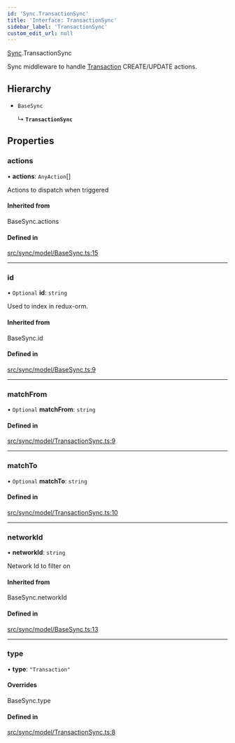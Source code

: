 ```yaml
---
id: 'Sync.TransactionSync'
title: 'Interface: TransactionSync'
sidebar_label: 'TransactionSync'
custom_edit_url: null
---
```


[Sync](../namespaces/Sync.md).TransactionSync

Sync middleware to handle [Transaction](./Transaction.Transaction-1) CREATE/UPDATE actions.

## Hierarchy

-   `BaseSync`

    ↳ **`TransactionSync`**

## Properties

### actions

• **actions**: `AnyAction`[]

Actions to dispatch when triggered

#### Inherited from

BaseSync.actions

#### Defined in

[src/sync/model/BaseSync.ts:15](https://github.com/leovigna/web3-redux/blob/bca52d1/src/sync/model/BaseSync.ts#L15)

---

### id

• `Optional` **id**: `string`

Used to index in redux-orm.

#### Inherited from

BaseSync.id

#### Defined in

[src/sync/model/BaseSync.ts:9](https://github.com/leovigna/web3-redux/blob/bca52d1/src/sync/model/BaseSync.ts#L9)

---

### matchFrom

• `Optional` **matchFrom**: `string`

#### Defined in

[src/sync/model/TransactionSync.ts:9](https://github.com/leovigna/web3-redux/blob/bca52d1/src/sync/model/TransactionSync.ts#L9)

---

### matchTo

• `Optional` **matchTo**: `string`

#### Defined in

[src/sync/model/TransactionSync.ts:10](https://github.com/leovigna/web3-redux/blob/bca52d1/src/sync/model/TransactionSync.ts#L10)

---

### networkId

• **networkId**: `string`

Network Id to filter on

#### Inherited from

BaseSync.networkId

#### Defined in

[src/sync/model/BaseSync.ts:13](https://github.com/leovigna/web3-redux/blob/bca52d1/src/sync/model/BaseSync.ts#L13)

---

### type

• **type**: `"Transaction"`

#### Overrides

BaseSync.type

#### Defined in

[src/sync/model/TransactionSync.ts:8](https://github.com/leovigna/web3-redux/blob/bca52d1/src/sync/model/TransactionSync.ts#L8)
